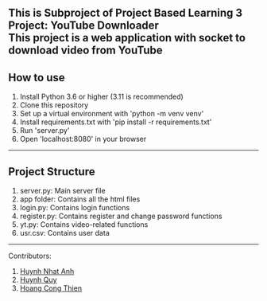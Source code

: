 This is Subproject of Project Based Learning 3 Project: YouTube Downloader  
This project is a web application with socket to download video from YouTube
---------------------------------------
## How to use
1. Install Python 3.6 or higher (3.11 is recommended)
2. Clone this repository
3. Set up a virtual environment with 'python -m venv venv'
4. Install requirements.txt with 'pip install -r requirements.txt'
5. Run 'server.py'
6. Open 'localhost:8080' in your browser

---------------------------------------
## Project Structure
1. server.py: Main server file
2. app folder: Contains all the html files
3. login.py: Contains login functions
3. register.py: Contains register and change password functions
4. yt.py: Contains video-related functions
5. usr.csv: Contains user data

---------------------------------------
Contributors:
1. [Huynh Nhat Anh](https://github.com/hnanh99)
2. [Huynh Quy](https://github.com/flordst)
3. [Hoang Cong Thien](https://github.com/sugarete)